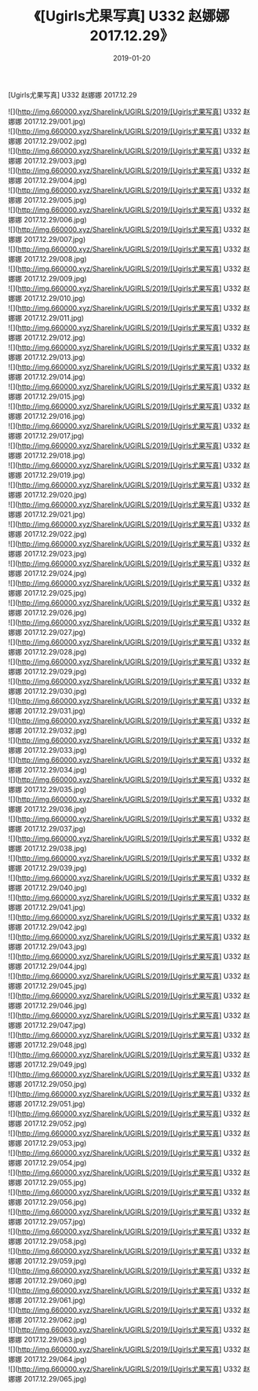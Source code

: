 ﻿---
layout: post
title:  《[Ugirls尤果写真] U332 赵娜娜 2017.12.29》
date:   2019-01-20
img: http://img.660000.xyz/Sharelink/UGIRLS/2019/[Ugirls尤果写真] U332 赵娜娜 2017.12.29/000.jpg
categories: [美女, 清纯, 唯美]
---

[Ugirls尤果写真] U332 赵娜娜 2017.12.29

 ![](http://img.660000.xyz/Sharelink/UGIRLS/2019/[Ugirls尤果写真] U332 赵娜娜 2017.12.29/001.jpg) <br>![](http://img.660000.xyz/Sharelink/UGIRLS/2019/[Ugirls尤果写真] U332 赵娜娜 2017.12.29/002.jpg) <br>![](http://img.660000.xyz/Sharelink/UGIRLS/2019/[Ugirls尤果写真] U332 赵娜娜 2017.12.29/003.jpg) <br>![](http://img.660000.xyz/Sharelink/UGIRLS/2019/[Ugirls尤果写真] U332 赵娜娜 2017.12.29/004.jpg) <br>![](http://img.660000.xyz/Sharelink/UGIRLS/2019/[Ugirls尤果写真] U332 赵娜娜 2017.12.29/005.jpg) <br>![](http://img.660000.xyz/Sharelink/UGIRLS/2019/[Ugirls尤果写真] U332 赵娜娜 2017.12.29/006.jpg) <br>![](http://img.660000.xyz/Sharelink/UGIRLS/2019/[Ugirls尤果写真] U332 赵娜娜 2017.12.29/007.jpg) <br>![](http://img.660000.xyz/Sharelink/UGIRLS/2019/[Ugirls尤果写真] U332 赵娜娜 2017.12.29/008.jpg) <br>![](http://img.660000.xyz/Sharelink/UGIRLS/2019/[Ugirls尤果写真] U332 赵娜娜 2017.12.29/009.jpg) <br>![](http://img.660000.xyz/Sharelink/UGIRLS/2019/[Ugirls尤果写真] U332 赵娜娜 2017.12.29/010.jpg) <br>![](http://img.660000.xyz/Sharelink/UGIRLS/2019/[Ugirls尤果写真] U332 赵娜娜 2017.12.29/011.jpg) <br>![](http://img.660000.xyz/Sharelink/UGIRLS/2019/[Ugirls尤果写真] U332 赵娜娜 2017.12.29/012.jpg) <br>![](http://img.660000.xyz/Sharelink/UGIRLS/2019/[Ugirls尤果写真] U332 赵娜娜 2017.12.29/013.jpg) <br>![](http://img.660000.xyz/Sharelink/UGIRLS/2019/[Ugirls尤果写真] U332 赵娜娜 2017.12.29/014.jpg) <br>![](http://img.660000.xyz/Sharelink/UGIRLS/2019/[Ugirls尤果写真] U332 赵娜娜 2017.12.29/015.jpg) <br>![](http://img.660000.xyz/Sharelink/UGIRLS/2019/[Ugirls尤果写真] U332 赵娜娜 2017.12.29/016.jpg) <br>![](http://img.660000.xyz/Sharelink/UGIRLS/2019/[Ugirls尤果写真] U332 赵娜娜 2017.12.29/017.jpg) <br>![](http://img.660000.xyz/Sharelink/UGIRLS/2019/[Ugirls尤果写真] U332 赵娜娜 2017.12.29/018.jpg) <br>![](http://img.660000.xyz/Sharelink/UGIRLS/2019/[Ugirls尤果写真] U332 赵娜娜 2017.12.29/019.jpg) <br>![](http://img.660000.xyz/Sharelink/UGIRLS/2019/[Ugirls尤果写真] U332 赵娜娜 2017.12.29/020.jpg) <br>![](http://img.660000.xyz/Sharelink/UGIRLS/2019/[Ugirls尤果写真] U332 赵娜娜 2017.12.29/021.jpg) <br>![](http://img.660000.xyz/Sharelink/UGIRLS/2019/[Ugirls尤果写真] U332 赵娜娜 2017.12.29/022.jpg) <br>![](http://img.660000.xyz/Sharelink/UGIRLS/2019/[Ugirls尤果写真] U332 赵娜娜 2017.12.29/023.jpg) <br>![](http://img.660000.xyz/Sharelink/UGIRLS/2019/[Ugirls尤果写真] U332 赵娜娜 2017.12.29/024.jpg) <br>![](http://img.660000.xyz/Sharelink/UGIRLS/2019/[Ugirls尤果写真] U332 赵娜娜 2017.12.29/025.jpg) <br>![](http://img.660000.xyz/Sharelink/UGIRLS/2019/[Ugirls尤果写真] U332 赵娜娜 2017.12.29/026.jpg) <br>![](http://img.660000.xyz/Sharelink/UGIRLS/2019/[Ugirls尤果写真] U332 赵娜娜 2017.12.29/027.jpg) <br>![](http://img.660000.xyz/Sharelink/UGIRLS/2019/[Ugirls尤果写真] U332 赵娜娜 2017.12.29/028.jpg) <br>![](http://img.660000.xyz/Sharelink/UGIRLS/2019/[Ugirls尤果写真] U332 赵娜娜 2017.12.29/029.jpg) <br>![](http://img.660000.xyz/Sharelink/UGIRLS/2019/[Ugirls尤果写真] U332 赵娜娜 2017.12.29/030.jpg) <br>![](http://img.660000.xyz/Sharelink/UGIRLS/2019/[Ugirls尤果写真] U332 赵娜娜 2017.12.29/031.jpg) <br>![](http://img.660000.xyz/Sharelink/UGIRLS/2019/[Ugirls尤果写真] U332 赵娜娜 2017.12.29/032.jpg) <br>![](http://img.660000.xyz/Sharelink/UGIRLS/2019/[Ugirls尤果写真] U332 赵娜娜 2017.12.29/033.jpg) <br>![](http://img.660000.xyz/Sharelink/UGIRLS/2019/[Ugirls尤果写真] U332 赵娜娜 2017.12.29/034.jpg) <br>![](http://img.660000.xyz/Sharelink/UGIRLS/2019/[Ugirls尤果写真] U332 赵娜娜 2017.12.29/035.jpg) <br>![](http://img.660000.xyz/Sharelink/UGIRLS/2019/[Ugirls尤果写真] U332 赵娜娜 2017.12.29/036.jpg) <br>![](http://img.660000.xyz/Sharelink/UGIRLS/2019/[Ugirls尤果写真] U332 赵娜娜 2017.12.29/037.jpg) <br>![](http://img.660000.xyz/Sharelink/UGIRLS/2019/[Ugirls尤果写真] U332 赵娜娜 2017.12.29/038.jpg) <br>![](http://img.660000.xyz/Sharelink/UGIRLS/2019/[Ugirls尤果写真] U332 赵娜娜 2017.12.29/039.jpg) <br>![](http://img.660000.xyz/Sharelink/UGIRLS/2019/[Ugirls尤果写真] U332 赵娜娜 2017.12.29/040.jpg) <br>![](http://img.660000.xyz/Sharelink/UGIRLS/2019/[Ugirls尤果写真] U332 赵娜娜 2017.12.29/041.jpg) <br>![](http://img.660000.xyz/Sharelink/UGIRLS/2019/[Ugirls尤果写真] U332 赵娜娜 2017.12.29/042.jpg) <br>![](http://img.660000.xyz/Sharelink/UGIRLS/2019/[Ugirls尤果写真] U332 赵娜娜 2017.12.29/043.jpg) <br>![](http://img.660000.xyz/Sharelink/UGIRLS/2019/[Ugirls尤果写真] U332 赵娜娜 2017.12.29/044.jpg) <br>![](http://img.660000.xyz/Sharelink/UGIRLS/2019/[Ugirls尤果写真] U332 赵娜娜 2017.12.29/045.jpg) <br>![](http://img.660000.xyz/Sharelink/UGIRLS/2019/[Ugirls尤果写真] U332 赵娜娜 2017.12.29/046.jpg) <br>![](http://img.660000.xyz/Sharelink/UGIRLS/2019/[Ugirls尤果写真] U332 赵娜娜 2017.12.29/047.jpg) <br>![](http://img.660000.xyz/Sharelink/UGIRLS/2019/[Ugirls尤果写真] U332 赵娜娜 2017.12.29/048.jpg) <br>![](http://img.660000.xyz/Sharelink/UGIRLS/2019/[Ugirls尤果写真] U332 赵娜娜 2017.12.29/049.jpg) <br>![](http://img.660000.xyz/Sharelink/UGIRLS/2019/[Ugirls尤果写真] U332 赵娜娜 2017.12.29/050.jpg) <br>![](http://img.660000.xyz/Sharelink/UGIRLS/2019/[Ugirls尤果写真] U332 赵娜娜 2017.12.29/051.jpg) <br>![](http://img.660000.xyz/Sharelink/UGIRLS/2019/[Ugirls尤果写真] U332 赵娜娜 2017.12.29/052.jpg) <br>![](http://img.660000.xyz/Sharelink/UGIRLS/2019/[Ugirls尤果写真] U332 赵娜娜 2017.12.29/053.jpg) <br>![](http://img.660000.xyz/Sharelink/UGIRLS/2019/[Ugirls尤果写真] U332 赵娜娜 2017.12.29/054.jpg) <br>![](http://img.660000.xyz/Sharelink/UGIRLS/2019/[Ugirls尤果写真] U332 赵娜娜 2017.12.29/055.jpg) <br>![](http://img.660000.xyz/Sharelink/UGIRLS/2019/[Ugirls尤果写真] U332 赵娜娜 2017.12.29/056.jpg) <br>![](http://img.660000.xyz/Sharelink/UGIRLS/2019/[Ugirls尤果写真] U332 赵娜娜 2017.12.29/057.jpg) <br>![](http://img.660000.xyz/Sharelink/UGIRLS/2019/[Ugirls尤果写真] U332 赵娜娜 2017.12.29/058.jpg) <br>![](http://img.660000.xyz/Sharelink/UGIRLS/2019/[Ugirls尤果写真] U332 赵娜娜 2017.12.29/059.jpg) <br>![](http://img.660000.xyz/Sharelink/UGIRLS/2019/[Ugirls尤果写真] U332 赵娜娜 2017.12.29/060.jpg) <br>![](http://img.660000.xyz/Sharelink/UGIRLS/2019/[Ugirls尤果写真] U332 赵娜娜 2017.12.29/061.jpg) <br>![](http://img.660000.xyz/Sharelink/UGIRLS/2019/[Ugirls尤果写真] U332 赵娜娜 2017.12.29/062.jpg) <br>![](http://img.660000.xyz/Sharelink/UGIRLS/2019/[Ugirls尤果写真] U332 赵娜娜 2017.12.29/063.jpg) <br>![](http://img.660000.xyz/Sharelink/UGIRLS/2019/[Ugirls尤果写真] U332 赵娜娜 2017.12.29/064.jpg) <br>![](http://img.660000.xyz/Sharelink/UGIRLS/2019/[Ugirls尤果写真] U332 赵娜娜 2017.12.29/065.jpg) <br>